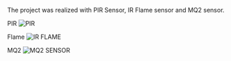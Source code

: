 The project was realized with PIR Sensor, IR Flame sensor and MQ2 sensor.


PIR
![PIR](https://i.imgur.com/Tflw1zV.jpg)

Flame
![IR FLAME](https://i.imgur.com/yxDQb2s.png)

MQ2
![MQ2 SENSOR](https://i.imgur.com/YOtL5OD.jpg)
